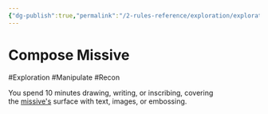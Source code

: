 ```yaml
---
{"dg-publish":true,"permalink":"/2-rules-reference/exploration/exploration-activities/compose-missive/","noteIcon":""}
---
```


# Compose Missive
#Exploration #Manipulate #Recon 

You spend 10 minutes drawing, writing, or inscribing, covering the [missive's](https://2e.aonprd.com/Equipment.aspx?Category=15&Subcategory=95) surface with text, images, or embossing.